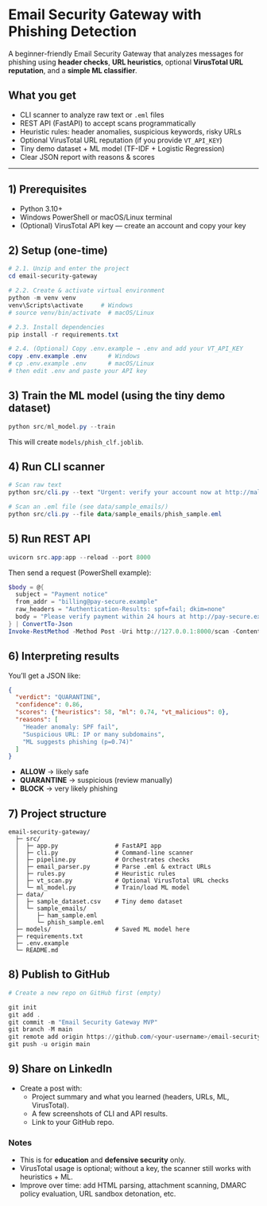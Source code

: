 # Email Security Gateway with Phishing Detection

A beginner-friendly Email Security Gateway that analyzes messages for phishing using **header checks**, **URL heuristics**, optional **VirusTotal URL reputation**, and a **simple ML classifier**.

## What you get
- CLI scanner to analyze raw text or `.eml` files
- REST API (FastAPI) to accept scans programmatically
- Heuristic rules: header anomalies, suspicious keywords, risky URLs
- Optional VirusTotal URL reputation (if you provide `VT_API_KEY`)
- Tiny demo dataset + ML model (TF-IDF + Logistic Regression)
- Clear JSON report with reasons & scores

---

## 1) Prerequisites
- Python 3.10+
- Windows PowerShell or macOS/Linux terminal
- (Optional) VirusTotal API key — create an account and copy your key

## 2) Setup (one-time)
```powershell
# 2.1. Unzip and enter the project
cd email-security-gateway

# 2.2. Create & activate virtual environment
python -m venv venv
venv\Scripts\activate     # Windows
# source venv/bin/activate  # macOS/Linux

# 2.3. Install dependencies
pip install -r requirements.txt

# 2.4. (Optional) Copy .env.example → .env and add your VT_API_KEY
copy .env.example .env      # Windows
# cp .env.example .env      # macOS/Linux
# then edit .env and paste your API key
```

## 3) Train the ML model (using the tiny demo dataset)
```powershell
python src/ml_model.py --train
```
This will create `models/phish_clf.joblib`.

## 4) Run CLI scanner
```powershell
# Scan raw text
python src/cli.py --text "Urgent: verify your account now at http://malicious.example.com"

# Scan an .eml file (see data/sample_emails/)
python src/cli.py --file data/sample_emails/phish_sample.eml
```

## 5) Run REST API
```powershell
uvicorn src.app:app --reload --port 8000
```
Then send a request (PowerShell example):
```powershell
$body = @{
  subject = "Payment notice"
  from_addr = "billing@pay-secure.example"
  raw_headers = "Authentication-Results: spf=fail; dkim=none"
  body = "Please verify payment within 24 hours at http://pay-secure.example/verify"
} | ConvertTo-Json
Invoke-RestMethod -Method Post -Uri http://127.0.0.1:8000/scan -ContentType "application/json" -Body $body
```

## 6) Interpreting results
You’ll get a JSON like:
```json
{
  "verdict": "QUARANTINE",
  "confidence": 0.86,
  "scores": {"heuristics": 58, "ml": 0.74, "vt_malicious": 0},
  "reasons": [
    "Header anomaly: SPF fail",
    "Suspicious URL: IP or many subdomains",
    "ML suggests phishing (p=0.74)"
  ]
}
```
- **ALLOW** → likely safe
- **QUARANTINE** → suspicious (review manually)
- **BLOCK** → very likely phishing

## 7) Project structure
```
email-security-gateway/
  ├─ src/
  │  ├─ app.py                # FastAPI app
  │  ├─ cli.py                # Command-line scanner
  │  ├─ pipeline.py           # Orchestrates checks
  │  ├─ email_parser.py       # Parse .eml & extract URLs
  │  ├─ rules.py              # Heuristic rules
  │  ├─ vt_scan.py            # Optional VirusTotal URL checks
  │  └─ ml_model.py           # Train/load ML model
  ├─ data/
  │  ├─ sample_dataset.csv    # Tiny demo dataset
  │  └─ sample_emails/
  │     ├─ ham_sample.eml
  │     └─ phish_sample.eml
  ├─ models/                  # Saved ML model here
  ├─ requirements.txt
  ├─ .env.example
  └─ README.md
```

## 8) Publish to GitHub
```powershell
# Create a new repo on GitHub first (empty)

git init
git add .
git commit -m "Email Security Gateway MVP"
git branch -M main
git remote add origin https://github.com/<your-username>/email-security-gateway.git
git push -u origin main
```

## 9) Share on LinkedIn
- Create a post with:
  - Project summary and what you learned (headers, URLs, ML, VirusTotal).
  - A few screenshots of CLI and API results.
  - Link to your GitHub repo.

### Notes
- This is for **education** and **defensive security** only.
- VirusTotal usage is optional; without a key, the scanner still works with heuristics + ML.
- Improve over time: add HTML parsing, attachment scanning, DMARC policy evaluation, URL sandbox detonation, etc.
